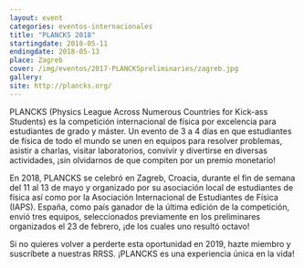 ```yaml
---
layout: event
categories: eventos-internacionales
title: "PLANCKS 2018"
startingdate: 2018-05-11
endingdate: 2018-05-13
place: Zagreb
cover: /img/eventos/2017-PLANCKSpreliminaries/zagreb.jpg
gallery:
site: http://plancks.org/
---
```


PLANCKS (Physics League Across Numerous Countries for Kick-ass Students) es la competición internacional de física por excelencia para
estudiantes de grado y máster. Un evento de 3 a 4 días en que estudiantes de física de todo el mundo se unen en equipos para resolver
problemas, asistir a charlas, visitar laboratorios, convivir y divertirse en diversas actividades, ¡sin olvidarnos de que compiten por
un premio monetario!

En 2018, PLANCKS se celebró en Zagreb, Croacia, durante el fin de semana del 11 al 13 de mayo y organizado por su asociación local de
estudiantes de física así como por la Asociación Internacional de Estudiantes de Física (IAPS). España, como país ganador de la última
edición de la competición, envió tres equipos, seleccionados previamente en los preliminares organizados el 23 de febrero, ¡de los cuales uno resultó octavo!

Si no quieres volver a perderte esta oportunidad en 2019, hazte miembro y suscríbete a nuestras RRSS. ¡PLANCKS es una experiencia única en la vida!
